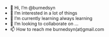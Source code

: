 - 👋 Hi, I’m @burnedsyn
- 👀 I’m interested in a lot of things
- 🌱 I’m currently learning always learning
- 💞️ I’m looking to collaborate on ...
- 📫 How to reach me burnedsyn(at)gmail.com

<!---
burnedsyn/burnedsyn is a ✨ special ✨ repository because its `README.md` (this file) appears on your GitHub profile.
You can click the Preview link to take a look at your changes.
--->
